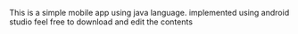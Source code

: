 This is a simple mobile app using java language.
implemented using android studio
feel free to download and edit the contents
